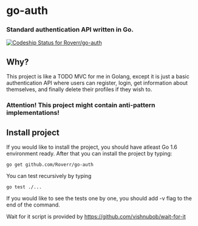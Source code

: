 # go-auth
### Standard authentication API written in Go.
[ ![Codeship Status for Roverr/go-auth](https://codeship.com/projects/88e72ab0-0b34-0134-b18c-129a07c0a376/status?branch=master)](https://codeship.com/projects/155801)

## Why?
This project is like a TODO MVC for me in Golang, except it is just a basic authentication API where users can register, login, get information about themselves, and finally delete their profiles if they wish to.

### Attention! This project might contain anti-pattern implementations!

## Install project
If you would like to install the project, you should have atleast Go 1.6 environment ready. After that you can install the project by typing:
```
go get github.com/Roverr/go-auth
```

You can test recursively by typing
```
go test ./...
```
If you would like to see the tests one by one, you should add -v
flag to the end of the command.

Wait for it script is provided by https://github.com/vishnubob/wait-for-it
